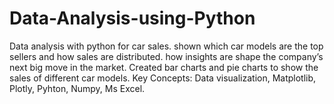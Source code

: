 # Data-Analysis-using-Python
Data analysis with python for car sales. shown which car models are the top sellers and how sales are distributed. how insights are shape the company’s next big move in the market. Created bar charts and pie charts to show the sales of different car models. Key Concepts: Data visualization, Matplotlib, Plotly, Pyhton, Numpy, Ms Excel.
